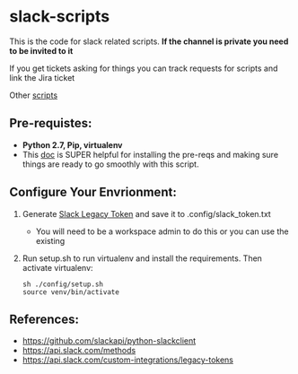 # slack-scripts
This is the code for slack related scripts. **If the channel is private you need to be invited to it**

If you get tickets asking for things you can track requests for scripts  and link the Jira ticket

Other [scripts]( https://github.palantir.build/collabtools/slack-tools)

## Pre-requistes:

- **Python 2.7, Pip, virtualenv**
- This [doc](https://rtfm.palantir.build/docs/docs-for-docs/master/python.html#docs4docs-python) is SUPER helpful for installing the pre-reqs and making sure things are ready to go smoothly with this script.

## Configure Your Envrionment:

1. Generate [Slack Legacy Token](https://api.slack.com/custom-integrations/legacy-tokens) and save it to .config/slack_token.txt
    - You will need to be a workspace admin to do this or you can use the existing 
2. Run setup.sh to run virtualenv and install the requirements. Then activate virtualenv:

   ```
   sh ./config/setup.sh
   source venv/bin/activate
   ```

## References:
- https://github.com/slackapi/python-slackclient
- https://api.slack.com/methods
- https://api.slack.com/custom-integrations/legacy-tokens
